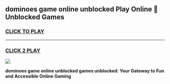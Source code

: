 
## dominoes game online unblocked Play Online 👋 Unblocked Games
<h3>
<a href="https://premium.freeplayer.one?title=dominoes_game_online_unblocked&ref=19F">CLICK TO PLAY</a></h3>
<hr>

<h3>
<a href="https://premium.freeplayer.one?title=dominoes_game_online_unblocked&ref=19F">CLICK 2 PLAY</a>
  
</h3>

<a href="https://premium.freeplayer.one?title=dominoes_game_online_unblocked&ref=19F"><img src="https://clearcache.store/games.png"></a>


**dominoes game online unblocked games unblocked: Your Gateway to Fun and Accessible Online Gaming**
